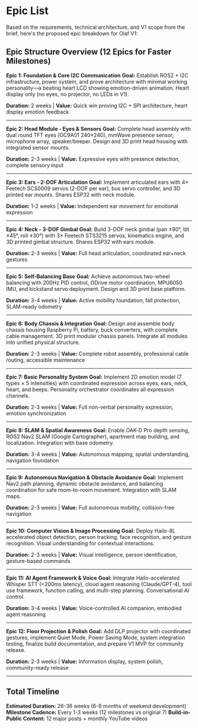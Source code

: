 # Epic List

Based on the requirements, technical architecture, and V1 scope from the brief, here's the proposed epic breakdown for Olaf V1:

## Epic Structure Overview (12 Epics for Faster Milestones)

**Epic 1: Foundation & Core I2C Communication**
**Goal:** Establish ROS2 + I2C infrastructure, power system, and prove architecture with minimal working personality—a beating heart LCD showing emotion-driven animation. Heart display only (no eyes, no projector, no LEDs in V1).

**Duration:** 2 weeks | **Value:** Quick win proving I2C + SPI architecture, heart display emotion feedback

---

**Epic 2: Head Module - Eyes & Sensors**
**Goal:** Complete head assembly with dual round TFT eyes (GC9A01 240×240), mmWave presence sensor, microphone array, speaker/beeper. Design and 3D print head housing with integrated sensor mounts.

**Duration:** 2-3 weeks | **Value:** Expressive eyes with presence detection, complete sensory input

---

**Epic 3: Ears - 2-DOF Articulation**
**Goal:** Implement articulated ears with 4× Feetech SCS0009 servos (2-DOF per ear), bus servo controller, and 3D printed ear mounts. Shares ESP32 with neck module.

**Duration:** 1-2 weeks | **Value:** Independent ear movement for emotional expression

---

**Epic 4: Neck - 3-DOF Gimbal**
**Goal:** Build 3-DOF neck gimbal (pan ±90°, tilt ±45°, roll ±30°) with 3× Feetech STS3215 servos, kinematics engine, and 3D printed gimbal structure. Shares ESP32 with ears module.

**Duration:** 2-3 weeks | **Value:** Full head articulation, coordinated ear+neck gestures

---

**Epic 5: Self-Balancing Base**
**Goal:** Achieve autonomous two-wheel balancing with 200Hz PID control, ODrive motor coordination, MPU6050 IMU, and kickstand servo deployment. Design and 3D print base platform.

**Duration:** 3-4 weeks | **Value:** Active mobility foundation, fall protection, SLAM-ready odometry

---

**Epic 6: Body Chassis & Integration**
**Goal:** Design and assemble body chassis housing Raspberry Pi, battery, buck converters, with complete cable management. 3D print modular chassis panels. Integrate all modules into unified physical structure.

**Duration:** 2-3 weeks | **Value:** Complete robot assembly, professional cable routing, accessible maintenance

---

**Epic 7: Basic Personality System**
**Goal:** Implement 2D emotion model (7 types × 5 intensities) with coordinated expression across eyes, ears, neck, heart, and beeps. Personality orchestrator coordinates all expression channels.

**Duration:** 2-3 weeks | **Value:** Full non-verbal personality expression, emotion synchronization

---

**Epic 8: SLAM & Spatial Awareness**
**Goal:** Enable OAK-D Pro depth sensing, ROS2 Nav2 SLAM (Google Cartographer), apartment map building, and localization. Integration with base odometry.

**Duration:** 3-4 weeks | **Value:** Autonomous mapping, spatial understanding, navigation foundation

---

**Epic 9: Autonomous Navigation & Obstacle Avoidance**
**Goal:** Implement Nav2 path planning, dynamic obstacle avoidance, and balancing coordination for safe room-to-room movement. Integration with SLAM maps.

**Duration:** 2-3 weeks | **Value:** Full autonomous mobility, collision-free navigation

---

**Epic 10: Computer Vision & Image Processing**
**Goal:** Deploy Hailo-8L accelerated object detection, person tracking, face recognition, and gesture recognition. Visual understanding for contextual interactions.

**Duration:** 2-3 weeks | **Value:** Visual intelligence, person identification, gesture-based commands

---

**Epic 11: AI Agent Framework & Voice**
**Goal:** Integrate Hailo-accelerated Whisper STT (<200ms latency), cloud agent reasoning (Claude/GPT-4), tool use framework, function calling, and multi-step planning. Conversational AI control.

**Duration:** 3-4 weeks | **Value:** Voice-controlled AI companion, embodied agent reasoning

---

**Epic 12: Floor Projection & Polish**
**Goal:** Add DLP projector with coordinated gestures, implement Quiet Mode, Power Saving Mode, system integration testing, finalize build documentation, and prepare V1 MVP for community release.

**Duration:** 2-3 weeks | **Value:** Information display, system polish, community-ready release

---

## Total Timeline

**Estimated Duration:** 26-36 weeks (6-9 months of weekend development)
**Milestone Cadence:** Every 1-3 weeks (12 milestones vs original 7)
**Build-in-Public Content:** 12 major posts + monthly YouTube videos


